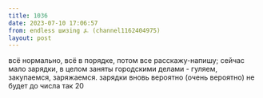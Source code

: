 ```yaml
---
title: 1036
date: 2023-07-10 17:06:57
from: endless шизing ⍼ (channel1162404975)
layout: post
---
```


всё нормально, всё в порядке, потом все расскажу-напишу; сейчас мало зарядки, в целом заняты городскими делами - гуляем, закупаемся, заряжаемся.
зарядки вновь вероятно (очень вероятно) не будет до числа так 20
